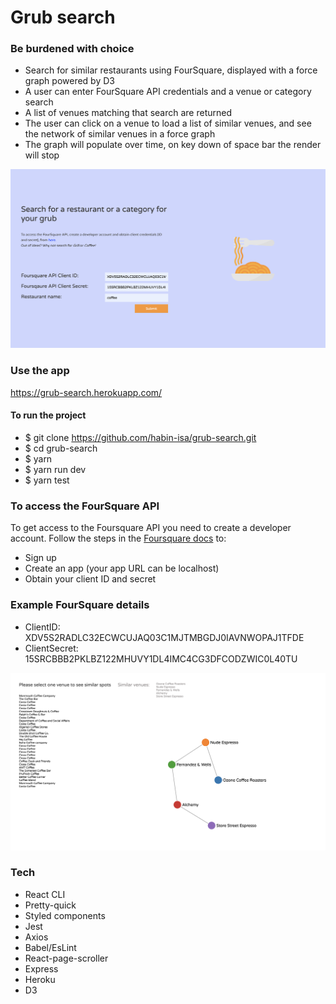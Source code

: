 # Grub search

### Be burdened with choice

- Search for similar restaurants using FourSquare, displayed with a force graph powered by D3
- A user can enter FourSquare API credentials and a venue or category search
- A list of venues matching that search are returned
- The user can click on a venue to load a list of similar venues, and see the network of similar venues in a force graph
- The graph will populate over time, on key down of space bar the render will stop

![alt text](/src/assets/project-preview.png 'Preview')

### Use the app

https://grub-search.herokuapp.com/

#### To run the project

- \$ git clone https://github.com/habin-isa/grub-search.git
- \$ cd grub-search
- \$ yarn
- \$ yarn run dev
- \$ yarn test

### To access the FourSquare API

To get access to the Foursquare API you need to create a developer account. Follow the steps in the [Foursquare docs](https://developer.foursquare.com/docs/api) to:

- Sign up
- Create an app (your app URL can be localhost)
- Obtain your client ID and secret

### Example FourSquare details

- ClientID: XDV5S2RADLC32ECWCUJAQ03C1MJTMBGDJ0IAVNWOPAJ1TFDE
- ClientSecret: 15SRCBBB2PKLBZ122MHUVY1DL4IMC4CG3DFCODZWIC0L40TU

![alt text](/src/assets/graph-preview.png 'Graph Preview')

### Tech

- React CLI
- Pretty-quick
- Styled components
- Jest
- Axios
- Babel/EsLint
- React-page-scroller
- Express
- Heroku
- D3
